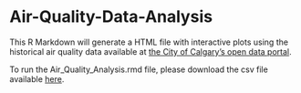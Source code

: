 # Air-Quality-Data-Analysis

This R Markdown will generate a HTML file with interactive plots using the historical air quality data available at [the City of Calgary’s open data portal](https://data.calgary.ca/Environment/Air-Quality-Data-Air-Quality-Index-over-time/3bxb-hhuj).

To run the Air_Quality_Analysis.rmd file, please download the csv file available [here](https://data.calgary.ca/Environment/Air-Quality-Data-Air-Quality-Index-over-time/3bxb-hhuj).
